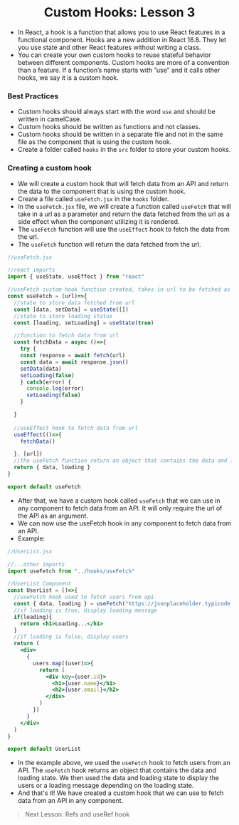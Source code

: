 <h1 align="center"> Custom Hooks: Lesson 3</h1>

- In React, a hook is a function that allows you to use React features in a functional component. Hooks are a new addition in React 16.8. They let you use state and other React features without writing a class.
- You can create your own custom hooks to reuse stateful behavior between different components. Custom hooks are more of a convention than a feature. If a function’s name starts with ”use” and it calls other hooks, we say it is a custom hook.

<h3>Best Practices</h3>

- Custom hooks should always start with the word <code>use</code> and should be written in camelCase.
- Custom hooks should be written as functions and not classes.
- Custom hooks should be written in a separate file and not in the same file as the component that is using the custom hook.
- Create a folder called <code>hooks</code> in the <code>src</code> folder to store your custom hooks.
  
<h3>Creating a custom hook</h3>

- We will create a custom hook that will fetch data from an API and return the data to the component that is using the custom hook.
- Create a file called <code>useFetch.jsx</code> in the <code>hooks</code> folder.
- In the <code>useFetch.jsx</code> file, we will create a function called <code>useFetch</code> that will take in a url as a parameter and return the data fetched from the url as a side effect when the component utilizing it is rendered.
- The <code>useFetch</code> function will use the <code>useEffect</code> hook to fetch the data from the url.
- The <code>useFetch</code> function will return the data fetched from the url.

```jsx
//useFetch.jsx

//react imports
import { useState, useEffect } from "react"

//useFetch custom hook function created, takes in url to be fetched as parameter
const useFetch = (url)=>{
  //state to store data fetched from url
  const [data, setData] = useState([])
  //state to store loading status
  const [loading, setLoading] = useState(true)

  //function to fetch data from url
  const fetchData = async ()=>{
    try {
    const response = await fetch(url)
    const data = await response.json()
    setData(data)
    setLoading(false)
    } catch(error) {
      console.log(error)
      setLoading(false)
    }

  } 
  
  //useEffect hook to fetch data from url 
  useEffect(()=>{
    fetchData()

  }, [url])
  //the useFetch function return an object that contains the data and loading state
  return { data, loading }
}

export default useFetch
```
  
- After that, we have a custom hook called <code>useFetch</code> that we can use in any component to fetch data from an API. It will only require the url of the API as an argument.
- We can now use the useFetch hook in any component to fetch data from an API.
- Example:
  
```jsx
//UserList.jsx

//...other imports
import useFetch from "../hooks/useFetch"

//UserList Component
const UserList = ()=>{
  //useFetch hook used to fetch users from api
  const { data, loading } = useFetch("https://jsonplaceholder.typicode.com/users")
  //if loading is true, display loading message
  if(loading){
    return <h1>Loading...</h1>
  }
  //if loading is false, display users
  return (
    <div>
      {
        users.map((user)=>{
          return (
            <div key={user.id}>
              <h1>{user.name}</h1>
              <h2>{user.email}</h2>
            </div>
          )
        })
      }
    </div>
  )
}

export default UserList
```

- In the example above, we used the <code>useFetch</code> hook to fetch users from an API. The <code>useFetch</code> hook returns an object that contains the data and loading state. We then used the data and loading state to display the users or a loading message depending on the loading state.
- And that's it! We have created a custom hook that we can use to fetch data from an API in any component.

> Next Lesson: Refs and useRef hook